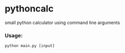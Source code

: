 # pythoncalc
small python calculator using command line arguments
### Usage:
`python main.py [input]`